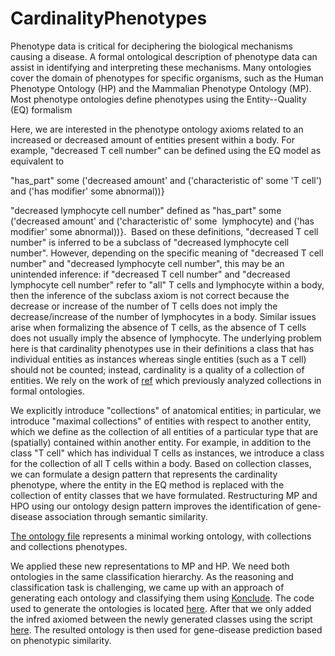 # CardinalityPhenotypes
Phenotype data is critical for deciphering the biological mechanisms causing a disease. A formal ontological description of phenotype data can assist in identifying and interpreting these mechanisms. Many ontologies cover the domain of phenotypes for specific organisms, such as the Human Phenotype Ontology (HP) and the Mammalian Phenotype Ontology (MP). Most phenotype ontologies define phenotypes using the Entity--Quality (EQ) formalism

Here, we are interested in the phenotype ontology axioms related to an increased or decreased amount of entities present within a body. For
example, "decreased T cell number" can be defined using the EQ model as equivalent to 


"has_part" some ('decreased amount' and ('characteristic of' some 'T cell') and ('has modifier' some abnormal))}

"decreased lymphocyte cell number" defined as "has\_part" some ('decreased amount' and ('characteristic of' some  lymphocyte) and ('has modifier' some abnormal))}.  Based on these definitions, "decreased T cell number" is inferred to be a subclass of "decreased lymphocyte cell number". However, depending on the specific meaning of "decreased T cell number" and
"decreased lymphocyte cell number", this may be an unintended inference: if "decreased T cell number" and "decreased lymphocyte cell number" refer to "all" T cells and lymphocyte
within a body, then the inference of the subclass axiom is not correct because the decrease or increase of the number of T cells does not imply the decrease/increase of the number of lymphocytes in a body. Similar issues arise when formalizing the absence of T cells, as the absence of T cells does not usually imply the absence of lymphocyte. The underlying problem here is that cardinality phenotypes use in their definitions a class that has individual entities as instances whereas single entities (such as a T cell) should not be counted; instead, cardinality is a quality of a collection of entities. We rely on the work of [ref](https://citeseerx.ist.psu.edu/document?repid=rep1&type=pdf&doi=96c9d09bc7e6d32fe246a84bf51ebc4466bb7f51#page=121) which previously analyzed collections in formal ontologies.





We explicitly introduce "collections" of anatomical entities; in particular, we introduce "maximal collections" of entities with respect to another entity, which we define as the collection of all entities of a particular type that are (spatially) contained within another entity. For example, in addition to the class "T cell" which has individual T cells as instances, we introduce a class for the collection of all T cells within a body. Based on collection classes, we can formulate a design pattern that represents the cardinality phenotype, where the entity in the EQ method is replaced with the collection of entity classes that we have formulated. Restructuring MP and HPO using our ontology design pattern improves the identification of gene-disease association through semantic similarity.



[The ontology file](https://github.com/bio-ontology-research-group/CardinalityPhenotypes/blob/main/Minimal_working_ontology/CardinalityPhenotype.owl) represents a minimal working ontology, with collections and collections phenotypes. 



We applied these new representations to MP and HP. We need both ontologies in the same classification hierarchy. As the reasoning and classification task is challenging, we came up with an approach of generating each ontology and classifying them using [Konclude](https://github.com/konclude/Konclude). The code used to generate the ontologies is located [here](https://github.com/bio-ontology-research-group/CardinalityPhenotypes/blob/main/Create_Merged_Ontology/fixCardinalityCellurarPhenotypes_MP_HP.groovy). After that we only added the infred axiomed between the newly generated classes using the script [here](https://github.com/bio-ontology-research-group/CardinalityPhenotypes/blob/main/Create_Merged_Ontology/MakeInferredOntology_mix_Elk_Konclude_on_singular.groovy). The resulted ontology is then used for gene-disease prediction based on phenotypic similarity.
